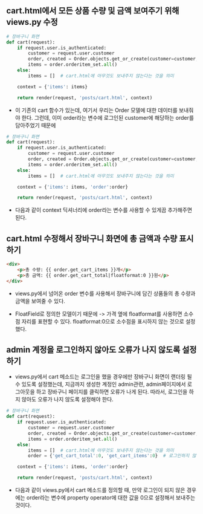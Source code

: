 ## cart.html에서 모든 상품 수량 및 금액 보여주기 위해 views.py 수정
```python
# 장바구니 화면
def cart(request):
    if request.user.is_authenticated:
        customer = request.user.customer
        order, created = Order.objects.get_or_create(customer=customer, complete=False)
        items = order.orderitem_set.all()   
    else:
        items = []  # cart.html에 아무것도 보내주지 않는다는 것을 의미    

    context = {'items': items}

    return render(request, 'posts/cart.html', context)
```

- 이 기존의 cart 함수가 있는데, 여기서 우리는 Order 모델에 대한 데이터를 보내줘야 한다. 그런데, 이미 order라는 변수에 로그인된 customer에 해당하는 order를 담아주었기 때문에

```python
# 장바구니 화면
def cart(request):
    if request.user.is_authenticated:
        customer = request.user.customer
        order, created = Order.objects.get_or_create(customer=customer, complete=False)  
        items = order.orderitem_set.all()   
    else:
        items = []  # cart.html에 아무것도 보내주지 않는다는 것을 의미    

    context = {'items': items, 'order':order}

    return render(request, 'posts/cart.html', context)
```

- 다음과 같이 context 딕셔너리에 order라는 변수를 사용할 수 있게끔 추가해주면 된다.


## cart.html 수정해서 장바구니 화면에 총 금액과 수량 표시하기
```html
<div>
    <p>총 수량: {{ order.get_cart_items }}개</p>
    <p>총 금액: {{ order.get_cart_total|floatformat:0 }}원</p>
</div>
```

- views.py에서 넘어온 order 변수를 사용해서 장바구니에 담긴 상품들의 총 수량과 금액을 보여줄 수 있다.

- FloatField로 정의한 모델이기 때문에 -> 가격 옆에 floatformat를 사용하면 소수점 자리를 표현할 수 있다. floatformat:0으로 소수점을 표시하지 않는 것으로 설정했다.


## admin 계정을 로그인하지 않아도 오류가 나지 않도록 설정하기
- views.py에서 cart 메소드는 로그인을 했을 경우에만 장바구니 화면이 랜더링 될 수 있도록 설정했는데, 지금까지 생성한 계정인 admin관련, admin페이지에서 로그아웃을 하고 장바구니 페이지를 클릭하면 오류가 나게 된다. 따라서, 로그인을 하지 않아도 오류가 나지 않도록 설정해야 한다.

```python
# 장바구니 화면
def cart(request):
    if request.user.is_authenticated:
        customer = request.user.customer
        order, created = Order.objects.get_or_create(customer=customer, complete=False)
        items = order.orderitem_set.all()   
    else:
        items = []  # cart.html에 아무것도 보내주지 않는다는 것을 의미 
        order = {'get_cart_total':0, 'get_cart_items':0}  # 로그인하지 않아도 화면을 볼 수 있게 order 변수를 정의해주는 것   

    context = {'items': items, 'order':order}

    return render(request, 'posts/cart.html', context)
```

- 다음과 같이 views.py에서 cart 메소드를 정의할 때, 만약 로그인이 되지 않은 경우에는 order라는 변수에 property operator에 대한 값을 0으로 설정해서 보내주는 것이다.
